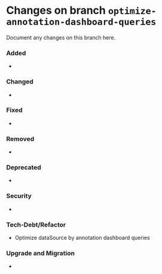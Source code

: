 # Changes on branch `optimize-annotation-dashboard-queries`
Document any changes on this branch here.
### Added
- 

### Changed
- 

### Fixed
- 

### Removed
- 

### Deprecated
- 

### Security
- 

### Tech-Debt/Refactor
- Optimize dataSource by annotation dashboard queries

### Upgrade and Migration
- 

